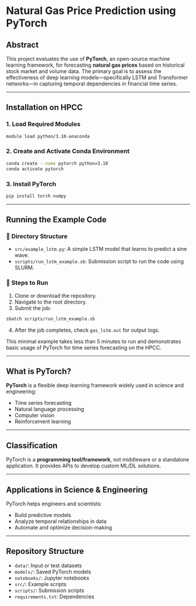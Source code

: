# Natural Gas Price Prediction using PyTorch

## Abstract

This project evaluates the use of **PyTorch**, an open-source machine learning framework, for forecasting **natural gas prices** based on historical stock market and volume data. The primary goal is to assess the effectiveness of deep learning models—specifically LSTM and Transformer networks—in capturing temporal dependencies in financial time series.

---

## Installation on HPCC

### 1. Load Required Modules
```bash
module load python/3.10-anaconda
```

### 2. Create and Activate Conda Environment
```bash
conda create --name pytorch python=3.10
conda activate pytorch
```

### 3. Install PyTorch
```bash
pip install torch numpy
```

---

## Running the Example Code

### 📁 Directory Structure
- `src/example_lstm.py`: A simple LSTM model that learns to predict a sine wave.
- `scripts/run_lstm_example.sb`: Submission script to run the code using SLURM.

### 🔧 Steps to Run
1. Clone or download the repository.
2. Navigate to the root directory.
3. Submit the job:
```bash
sbatch scripts/run_lstm_example.sb
```
4. After the job completes, check `gas_lstm.out` for output logs.

This minimal example takes less than 5 minutes to run and demonstrates basic usage of PyTorch for time series forecasting on the HPCC.

---

## What is PyTorch?

**PyTorch** is a flexible deep learning framework widely used in science and engineering:
- Time series forecasting
- Natural language processing
- Computer vision
- Reinforcement learning

---

## Classification

PyTorch is a **programming tool/framework**, not middleware or a standalone application. It provides APIs to develop custom ML/DL solutions.

---

## Applications in Science & Engineering

PyTorch helps engineers and scientists:
- Build predictive models
- Analyze temporal relationships in data
- Automate and optimize decision-making

---

## Repository Structure

- `data/`: Input or test datasets
- `models/`: Saved PyTorch models
- `notebooks/`: Jupyter notebooks
- `src/`: Example scripts
- `scripts/`: Submission scripts
- `requirements.txt`: Dependencies
